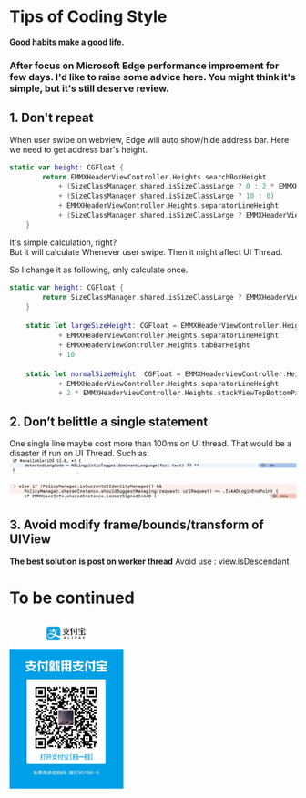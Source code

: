 # **Tips of Coding Style**

**Good habits make a good life.**

### After focus on Microsoft Edge performance improement for few days. I'd like to raise some advice here. You might think it's simple, but it's still deserve review.

## **1. Don't repeat**
When user swipe on webview, Edge will auto show/hide address bar. Here we need to get address bar's height.

```Swift
static var height: CGFloat {
        return EMMXHeaderViewController.Heights.searchBoxHeight
            + (SizeClassManager.shared.isSizeClassLarge ? 0 : 2 * EMMXHeaderViewController.Heights.stackViewTopBottomPadding)
            + (SizeClassManager.shared.isSizeClassLarge ? 10 : 0)
            + EMMXHeaderViewController.Heights.separatorLineHeight
            + (SizeClassManager.shared.isSizeClassLarge ? EMMXHeaderViewController.Heights.tabBarHeight : 0)
    }
```

It's simple calculation, right? <br/>
But it will calculate Whenever user swipe. Then it might affect UI Thread.

So I change it as following, only calculate once.

```Swift
static var height: CGFloat {
        return SizeClassManager.shared.isSizeClassLarge ? EMMXHeaderViewController.largeSizeHeight : EMMXHeaderViewController.normalSizeHeight
    }

    static let largeSizeHeight: CGFloat = EMMXHeaderViewController.Heights.searchBoxHeight
            + EMMXHeaderViewController.Heights.separatorLineHeight
            + EMMXHeaderViewController.Heights.tabBarHeight
            + 10
    
    static let normalSizeHeight: CGFloat = EMMXHeaderViewController.Heights.searchBoxHeight
            + EMMXHeaderViewController.Heights.separatorLineHeight
            + 2 * EMMXHeaderViewController.Heights.stackViewTopBottomPadding
```

## **2. Don’t belittle a single statement**
One single line maybe cost more than 100ms on UI thread. That would be a disaster if run on UI Thread.
Such as:<br/>
<img src="../Picture/iOS-Development/Edge-Performance/NSLinguisticTagger.png" width="600">

<img src="../Picture/iOS-Development/Edge-Performance/ProxyRefresh.png" width="600">


## **3. Avoid modify frame/bounds/transform of UIView**
**The best solution is post on worker thread**
Avoid use : view.isDescendant


# **To be continued**

<img src="../Picture/AliPay.jpeg" width="200">
